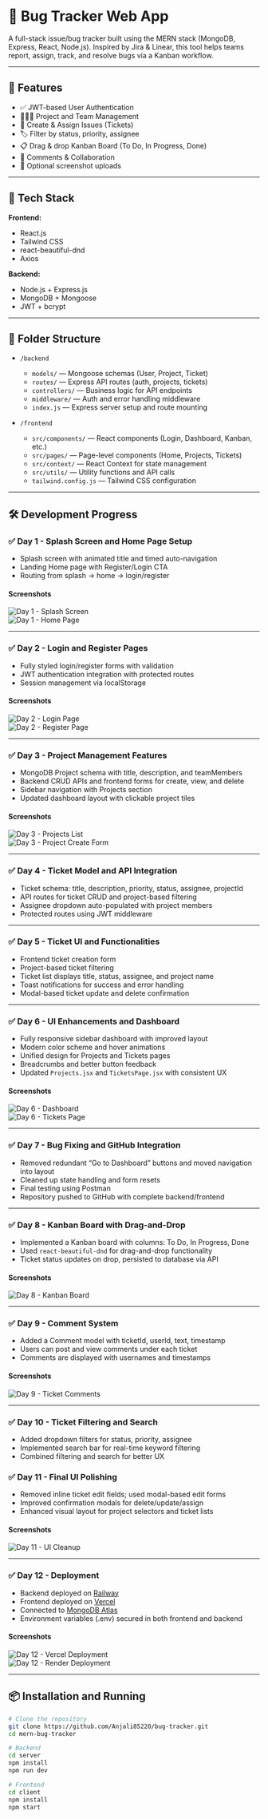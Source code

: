 # 🐛 Bug Tracker Web App

A full-stack issue/bug tracker built using the MERN stack (MongoDB, Express, React, Node.js). Inspired by Jira & Linear, this tool helps teams report, assign, track, and resolve bugs via a Kanban workflow.

---

## 🚀 Features

- ✅ JWT-based User Authentication  
- 🧑‍🤝‍🧑 Project and Team Management  
- 🐞 Create & Assign Issues (Tickets)  
- 🏷️ Filter by status, priority, assignee  
- 📋 Drag & drop Kanban Board (To Do, In Progress, Done)  
- 💬 Comments & Collaboration  
- 📎 Optional screenshot uploads  

---

## 📁 Tech Stack

**Frontend:**  
- React.js  
- Tailwind CSS  
- react-beautiful-dnd  
- Axios  

**Backend:**  
- Node.js + Express.js  
- MongoDB + Mongoose  
- JWT + bcrypt  

---

## 📂 Folder Structure

- `/backend`  
  - `models/` — Mongoose schemas (User, Project, Ticket)  
  - `routes/` — Express API routes (auth, projects, tickets)  
  - `controllers/` — Business logic for API endpoints  
  - `middleware/` — Auth and error handling middleware  
  - `index.js` — Express server setup and route mounting  

- `/frontend`  
  - `src/components/` — React components (Login, Dashboard, Kanban, etc.)  
  - `src/pages/` — Page-level components (Home, Projects, Tickets)  
  - `src/context/` — React Context for state management  
  - `src/utils/` — Utility functions and API calls  
  - `tailwind.config.js` — Tailwind CSS configuration  

---

## 🛠️ Development Progress

### ✅ Day 1 - Splash Screen and Home Page Setup
- Splash screen with animated title and timed auto-navigation  
- Landing Home page with Register/Login CTA  
- Routing from splash → home → login/register

#### Screenshots  
![Day 1 - Splash Screen](./screenshots/day1-splash.png)  
![Day 1 - Home Page](./screenshots/day1-home.png)  

---

### ✅ Day 2 - Login and Register Pages
- Fully styled login/register forms with validation  
- JWT authentication integration with protected routes  
- Session management via localStorage  

#### Screenshots  
![Day 2 - Login Page](./screenshots/day2-login.png)  
![Day 2 - Register Page](./screenshots/day2-register.png)  

---

### ✅ Day 3 - Project Management Features
- MongoDB Project schema with title, description, and teamMembers  
- Backend CRUD APIs and frontend forms for create, view, and delete  
- Sidebar navigation with Projects section  
- Updated dashboard layout with clickable project tiles

#### Screenshots  
![Day 3 - Projects List](./screenshots/day3-projects-list.png)  
![Day 3 - Project Create Form](./screenshots/day3-project-create.png)  

---

### ✅ Day 4 - Ticket Model and API Integration
- Ticket schema: title, description, priority, status, assignee, projectId  
- API routes for ticket CRUD and project-based filtering  
- Assignee dropdown auto-populated with project members  
- Protected routes using JWT middleware  

---

### ✅ Day 5 - Ticket UI and Functionalities
- Frontend ticket creation form  
- Project-based ticket filtering  
- Ticket list displays title, status, assignee, and project name  
- Toast notifications for success and error handling  
- Modal-based ticket update and delete confirmation  

---

### ✅ Day 6 - UI Enhancements and Dashboard
- Fully responsive sidebar dashboard with improved layout  
- Modern color scheme and hover animations  
- Unified design for Projects and Tickets pages  
- Breadcrumbs and better button feedback  
- Updated `Projects.jsx` and `TicketsPage.jsx` with consistent UX

#### Screenshots  
![Day 6 - Dashboard](./screenshots/day6-dashboard.png)  
![Day 6 - Tickets Page](./screenshots/day6-tickets.png)  

---

### ✅ Day 7 - Bug Fixing and GitHub Integration
- Removed redundant “Go to Dashboard” buttons and moved navigation into layout  
- Cleaned up state handling and form resets  
- Final testing using Postman  
- Repository pushed to GitHub with complete backend/frontend  

---

### ✅ Day 8 - Kanban Board with Drag-and-Drop  
- Implemented a Kanban board with columns: To Do, In Progress, Done  
- Used `react-beautiful-dnd` for drag-and-drop functionality  
- Ticket status updates on drop, persisted to database via API  

#### Screenshots  
![Day 8 - Kanban Board](./screenshots/day8-kanban.png)  

---

### ✅ Day 9 - Comment System  
- Added a Comment model with ticketId, userId, text, timestamp  
- Users can post and view comments under each ticket  
- Comments are displayed with usernames and timestamps  

#### Screenshots  
![Day 9 - Ticket Comments](./screenshots/day9-comments.png)  

---

### ✅ Day 10 - Ticket Filtering and Search  
- Added dropdown filters for status, priority, assignee  
- Implemented search bar for real-time keyword filtering  
- Combined filtering and search for better UX  



### ✅ Day 11 - Final UI Polishing  
- Removed inline ticket edit fields; used modal-based edit forms  
- Improved confirmation modals for delete/update/assign  
- Enhanced visual layout for project selectors and ticket lists  

#### Screenshots  
![Day 11 - UI Cleanup](./screenshots/day11-polished.png)  

---

### ✅ Day 12 - Deployment  
- Backend deployed on [Railway](https://railway.com/project/058f08a8-292c-4289-b6e9-fa214fd58f46/service/c76783bd-4785-4d0c-be5e-a8b7911c0fcb?environmentId=e499caab-06a2-4336-a842-7714f7a6ede9)  
- Frontend deployed on [Vercel]( https://bug-tracker-frontend-o4xldjvjk-shivanjali-dumpalas-projects.vercel.app)  
- Connected to [MongoDB Atlas](https://www.mongodb.com/cloud/atlas)  
- Environment variables (.env) secured in both frontend and backend  

#### Screenshots  
![Day 12 - Vercel Deployment](./screenshots/day12-vercel.png)  
![Day 12 - Render Deployment](./screenshots/day12-railway.png)  

---

## 📦 Installation and Running

```bash
# Clone the repository
git clone https://github.com/Anjali85220/bug-tracker.git
cd mern-bug-tracker

# Backend
cd server
npm install
npm run dev

# Frontend
cd client
npm install
npm start
